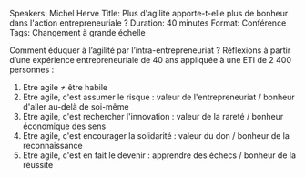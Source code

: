 Speakers: Michel Herve
Title: Plus d'agilité apporte-t-elle plus de bonheur dans l'action entrepreneuriale ?
Duration: 40 minutes
Format: Conférence
Tags: Changement à grande échelle

Comment éduquer à l’agilité par l’intra-entrepreneuriat ?
Réflexions à partir d’une expérience entrepreneuriale de 40 ans appliquée à une ETI de 2&nbsp;400 personnes :

1. Etre agile &ne; être habile
2. Etre agile, c'est assumer le risque : valeur de l'entrepreneuriat / bonheur d'aller au-delà de soi-même
3. Etre agile, c'est rechercher l'innovation : valeur de la rareté / bonheur économique des sens
4. Etre agile, c'est encourager la solidarité : valeur du don / bonheur de la reconnaissance
5. Etre agile, c'est en fait le devenir : apprendre des échecs / bonheur de la réussite
